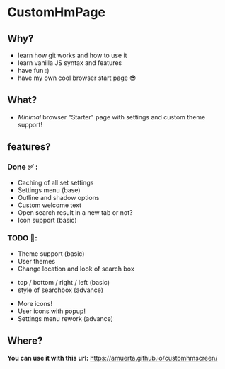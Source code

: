 # CustomHmPage
## Why?
 * learn how git works and how to use it
 * learn vanilla JS syntax and features
 * have fun :)
 * have my own cool browser start page 😎
 
## What?
 * _Minimal_ browser "Starter" page with settings and custom theme support!

## features?
### Done ✅ :
* Caching of all set settings
* Settings menu (base)
* Outline and shadow options
* Custom welcome text
* Open search result in a new tab or not?
* Icon support (basic)

### TODO 📝: 
* Theme support (basic)
* User themes
* Change location and look of search box
 + top / bottom / right / left (basic)
 + style of searchbox (advance)
* More icons!
* User icons with popup!
* Settings menu rework (advance)

## Where?

**You can use it with this url:** https://amuerta.github.io/customhmscreen/